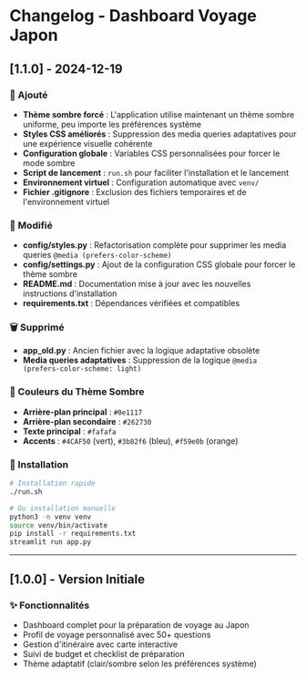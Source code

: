 # Changelog - Dashboard Voyage Japon

## [1.1.0] - 2024-12-19

### 🎨 Ajouté
- **Thème sombre forcé** : L'application utilise maintenant un thème sombre uniforme, peu importe les préférences système
- **Styles CSS améliorés** : Suppression des media queries adaptatives pour une expérience visuelle cohérente
- **Configuration globale** : Variables CSS personnalisées pour forcer le mode sombre
- **Script de lancement** : `run.sh` pour faciliter l'installation et le lancement
- **Environnement virtuel** : Configuration automatique avec `venv/`
- **Fichier .gitignore** : Exclusion des fichiers temporaires et de l'environnement virtuel

### 🔧 Modifié
- **config/styles.py** : Refactorisation complète pour supprimer les media queries `@media (prefers-color-scheme)`
- **config/settings.py** : Ajout de la configuration CSS globale pour forcer le thème sombre
- **README.md** : Documentation mise à jour avec les nouvelles instructions d'installation
- **requirements.txt** : Dépendances vérifiées et compatibles

### 🗑️ Supprimé
- **app_old.py** : Ancien fichier avec la logique adaptative obsolète
- **Media queries adaptatives** : Suppression de la logique `@media (prefers-color-scheme: light)`

### 🎯 Couleurs du Thème Sombre
- **Arrière-plan principal** : `#0e1117`
- **Arrière-plan secondaire** : `#262730`
- **Texte principal** : `#fafafa`
- **Accents** : `#4CAF50` (vert), `#3b82f6` (bleu), `#f59e0b` (orange)

### 🚀 Installation
```bash
# Installation rapide
./run.sh

# Ou installation manuelle
python3 -m venv venv
source venv/bin/activate
pip install -r requirements.txt
streamlit run app.py
```

---

## [1.0.0] - Version Initiale

### ✨ Fonctionnalités
- Dashboard complet pour la préparation de voyage au Japon
- Profil de voyage personnalisé avec 50+ questions
- Gestion d'itinéraire avec carte interactive
- Suivi de budget et checklist de préparation
- Thème adaptatif (clair/sombre selon les préférences système) 